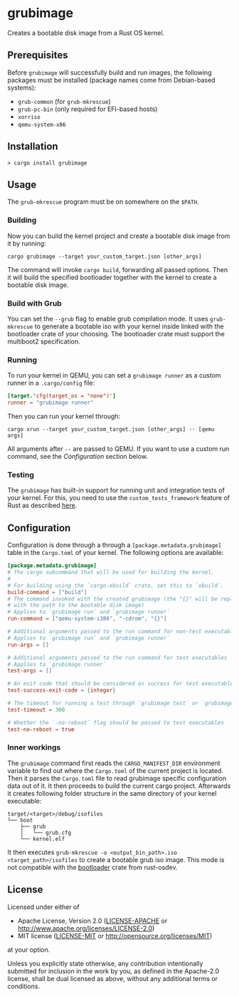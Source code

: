 # grubimage

Creates a bootable disk image from a Rust OS kernel.

## Prerequisites

Before `grubimage` will successfully build and run images, the following packages must be installed (package names come from Debian-based systems):

* `grub-common` (for `grub-mkrescue`)
* `grub-pc-bin` (only required for EFI-based hosts)
* `xorriso`
* `qemu-system-x86`

## Installation

```
> cargo install grubimage
```

## Usage

The `grub-mkrescue` program must be on somewhere on the `$PATH`.

### Building

Now you can build the kernel project and create a bootable disk image from it by running:

```
cargo grubimage --target your_custom_target.json [other_args]
```

The command will invoke `cargo build`, forwarding all passed options. Then it will build the specified bootloader together with the kernel to create a bootable disk image.

### Build with Grub
You can set the `--grub` flag to enable grub compilation mode. It uses `grub-mkrescue` to generate a bootable iso with your kernel inside linked with the bootloader crate of your choosing.
The bootloader crate must support the multiboot2 specification.

### Running

To run your kernel in QEMU, you can set a `grubimage runner` as a custom runner in a `.cargo/config` file:

```toml
[target.'cfg(target_os = "none")']
runner = "grubimage runner"
```

Then you can run your kernel through:

```
cargo xrun --target your_custom_target.json [other_args] -- [qemu args]
```

All arguments after `--` are passed to QEMU. If you want to use a custom run command, see the _Configuration_ section below.

### Testing

The `grubimage` has built-in support for running unit and integration tests of your kernel. For this, you need to use the `custom_tests_framework` feature of Rust as described [here](https://os.phil-opp.com/testing/#custom-test-frameworks).

## Configuration

Configuration is done through a through a `[package.metadata.grubimage]` table in the `Cargo.toml` of your kernel. The following options are available:

```toml
[package.metadata.grubimage]
# The cargo subcommand that will be used for building the kernel.
#
# For building using the `cargo-xbuild` crate, set this to `xbuild`.
build-command = ["build"]
# The command invoked with the created grubimage (the "{}" will be replaced
# with the path to the bootable disk image)
# Applies to `grubimage run` and `grubimage runner`
run-command = ["qemu-system-i386", "-cdrom", "{}"]

# Additional arguments passed to the run command for non-test executables
# Applies to `grubimage run` and `grubimage runner`
run-args = []

# Additional arguments passed to the run command for test executables
# Applies to `grubimage runner`
test-args = []

# An exit code that should be considered as success for test executables
test-success-exit-code = {integer}

# The timeout for running a test through `grubimage test` or `grubimage runner` (in seconds)
test-timeout = 300

# Whether the `-no-reboot` flag should be passed to test executables
test-no-reboot = true
```

### Inner workings
The `grubimage` command first reads the `CARGO_MANIFEST_DIR` environment variable to find out where the `Cargo.toml` of the current project is located.
Then it parses the `Cargo.toml` file to read grubimage specific configuration data out of it. It then proceeds to build the current cargo project.
Afterwards it creates following folder structure in the same directory of your kernel executable:
```
target/<target>/debug/isofiles
└── boot
    ├── grub
    │   └── grub.cfg
    └── kernel.elf
```
It then executes `grub-mkrescue -o <output_bin_path>.iso <target_path>/isofiles` to create a bootable grub iso image.
This mode is not compatible with the [bootloader](https://github.com/rust-osdev/bootloader) crate from rust-osdev.


## License

Licensed under either of

- Apache License, Version 2.0 ([LICENSE-APACHE](LICENSE-APACHE) or
  http://www.apache.org/licenses/LICENSE-2.0)
- MIT license ([LICENSE-MIT](LICENSE-MIT) or http://opensource.org/licenses/MIT)

at your option.

Unless you explicitly state otherwise, any contribution intentionally submitted for inclusion in the work by you, as defined in the Apache-2.0 license, shall be dual licensed as above, without any additional terms or conditions.
